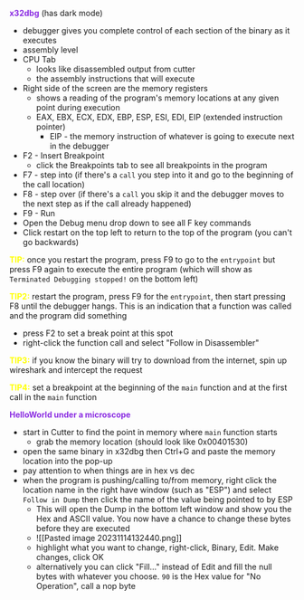 
<span style="color:blueviolet;font-weight:bold">x32dbg</span>
	(has dark mode)
- debugger gives you complete control of each section of the binary as it executes
- assembly level
- CPU Tab
	- looks like disassembled output from cutter
	- the assembly instructions that will execute
- Right side of the screen are the memory registers
	- shows a reading of the program's memory locations at any given point during execution
	- EAX, EBX, ECX, EDX, EBP, ESP, ESI, EDI, EIP (extended instruction pointer)
		- EIP - the memory instruction of whatever is going to execute next in the debugger
- F2 - Insert Breakpoint
	- click the Breakpoints tab to see all breakpoints in the program
- F7 - step into (if there's a `call` you step into it and go to the beginning of the call location)
- F8 - step over (if there's a `call` you skip it and the debugger moves to the next step as if the call already happened)
- F9 - Run
- Open the Debug menu drop down to see all F key commands
- Click restart on the top left to return to the top of the program (you can't go backwards)

<span style="color:yellow;font-weight:bold">TIP:</span> once you restart the program, press F9 to go to the `entrypoint` but press F9 again to execute the entire program (which will show as `Terminated Debugging stopped!` on the bottom left)

<span style="color:yellow;font-weight:bold">TIP2:</span> restart the program, press F9 for the `entrypoint`, then start pressing F8 until the debugger hangs.  This is an indication that a function was called and the program did something
 - press F2 to set a break point at this spot
 - right-click the function call and select "Follow in Disassembler"

<span style="color:yellow;font-weight:bold">TIP3:</span> if you know the binary will try to download from the internet, spin up wireshark and intercept the request

<span style="color:yellow;font-weight:bold">TIP4:</span> set a breakpoint at the beginning of the `main` function and at the first call in the `main` function

<span style="color:blueviolet;font-weight:bold">HelloWorld under a microscope</span>
- start in Cutter to find the point in memory where `main` function starts
	- grab the memory location (should look like 0x00401530)
- open the same binary in x32dbg then Ctrl+G and paste the memory location into the pop-up
- pay attention to when things are in hex vs dec
- when the program is pushing/calling to/from memory, right click the location name in the right have window (such as "ESP") and select `Follow in Dump` then click the name of the value being pointed to by ESP
	- This will open the Dump in the bottom left window and show you the Hex and ASCII value.  You now have a chance to change these bytes before they are executed
	- ![[Pasted image 20231114132440.png]]
	- highlight what you want to change, right-click, Binary, Edit.  Make changes, click OK
	- alternatively you can click "Fill..." instead of Edit and fill the null bytes with whatever you choose.  `90` is the Hex value for "No Operation", call a nop byte